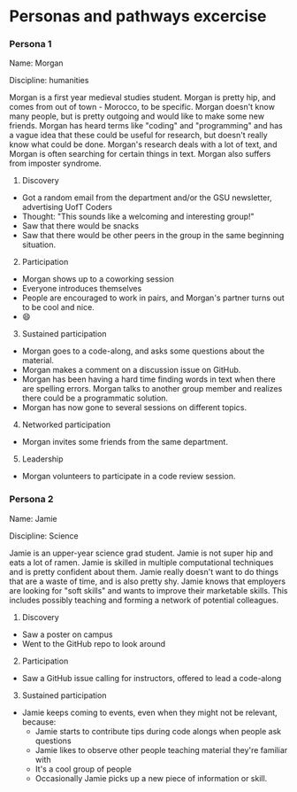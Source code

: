 # Personas and pathways excercise

### Persona 1

Name: Morgan

Discipline: humanities

Morgan is a first year medieval studies student. Morgan is pretty hip, and comes from out of town - Morocco, to be specific. 
Morgan doesn't know many people, but is pretty outgoing and would like to make some new friends. 
Morgan has heard terms like "coding" and "programming" and has a vague idea that these could be useful for research, but doesn't really know what could be done. 
Morgan's research deals with a lot of text, and Morgan is often searching for certain things in text.
Morgan also suffers from imposter syndrome.

1. Discovery
  * Got a random email from the department and/or the GSU newsletter, advertising UofT Coders
  * Thought: "This sounds like a welcoming and interesting group!"
  * Saw that there would be snacks
  * Saw that there would be other peers in the group in the same beginning situation.

2. Participation
  * Morgan shows up to a coworking session
  * Everyone introduces themselves
  * People are encouraged to work in pairs, and Morgan's partner turns out to be cool and nice.
  * :smile:

3. Sustained participation
  * Morgan goes to a code-along, and asks some questions about the material.
  * Morgan makes a comment on a discussion issue on GitHub.
  * Morgan has been having a hard time finding words in text when there are spelling errors. 
  Morgan talks to another group member and realizes there could be a programmatic solution.
  * Morgan has now gone to several sessions on different topics.

4. Networked participation
  * Morgan invites some friends from the same department. 
  
5. Leadership
  * Morgan volunteers to participate in a code review session.
  
### Persona 2

Name: Jamie

Discipline: Science

Jamie is an upper-year science grad student. Jamie is not super hip and eats a lot of ramen. 
Jamie is skilled in multiple computational techniques and is pretty confident about them.
Jamie really doesn't want to do things that are a waste of time, and is also pretty shy.
Jamie knows that employers are looking for "soft skills" and wants to improve their marketable skills. 
This includes possibly teaching and forming a network of potential colleagues. 

1. Discovery
  * Saw a poster on campus
  * Went to the GitHub repo to look around
  
2. Participation
  * Saw a GitHub issue calling for instructors, offered to lead a code-along
  
3. Sustained participation
  * Jamie keeps coming to events, even when they might not be relevant, because:
    * Jamie starts to contribute tips during code alongs when people ask questions
    * Jamie likes to observe other people teaching material they're familiar with
    * It's a cool group of people
    * Occasionally Jamie picks up a new piece of information or skill.

